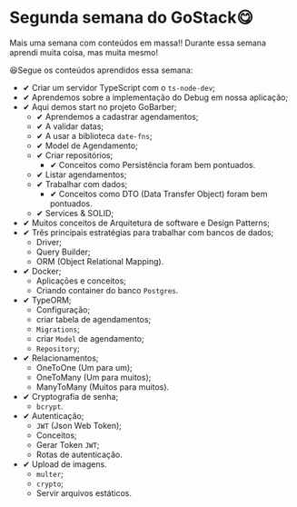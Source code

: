 <h1>Segunda semana do GoStack😋</h1>

<p>Mais uma semana com conteúdos em massa!! Durante essa semana aprendi muita coisa, mas muita mesmo!</p>

😆Segue os conteúdos aprendidos essa semana:
- ✔ Criar um servidor TypeScript com o `ts-node-dev`;
- ✔ Aprendemos sobre a implementação do Debug em nossa aplicação;
- ✔ Aqui demos start no projeto GoBarber;
    - ✔ Aprendemos a cadastrar agendamentos;
    - ✔ A validar datas;
    - ✔ A usar a biblioteca `date-fns`;
    - ✔ Model de Agendamento;
    - ✔ Criar repositórios;
        - ✔ Conceitos como Persistência foram bem pontuados.
    - ✔ Listar agendamentos;
    - ✔ Trabalhar com dados;
        - ✔ Conceitos como DTO (Data Transfer Object) foram bem pontuados.
    - ✔ Services & SOLID;
- ✔ Muitos conceitos de Arquitetura de software e Design Patterns;
- ✔ Três principais estratégias para trabalhar com bancos de dados;
    - Driver;
    - Query Builder;
    - ORM (Object Relational Mapping).
- ✔ Docker;
    - Aplicações e conceitos;
    - Criando container do banco `Postgres`.
- ✔ TypeORM;
    - Configuração;
    - criar tabela de agendamentos;
    - `Migrations`;
    - criar  `Model` de agendamento;
    - `Repository`;
- ✔ Relacionamentos;
    - OneToOne (Um para um);
    - OneToMany (Um para muitos);
    - ManyToMany (Muitos para muitos).
- ✔ Cryptografia de senha;
    - `bcrypt`.
- ✔ Autenticação;
    - `JWT` (Json Web Token);
    - Conceitos;
    - Gerar Token `JWT`;
    - Rotas de autenticação.
- ✔ Upload de imagens.
    - `multer`;
    - `crypto`;
    - Servir arquivos estáticos.